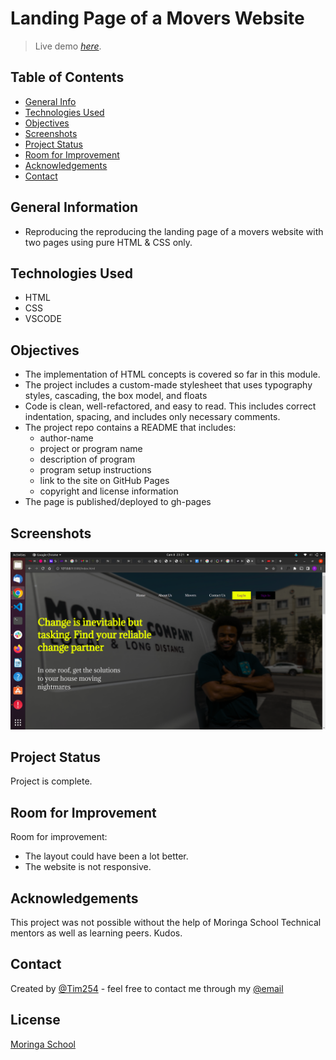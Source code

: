 # Landing Page of a Movers Website
> Live demo [_here_](https://tim254.github.io/MSIP-02/). 

## Table of Contents
* [General Info](#general-information)
* [Technologies Used](#technologies-used)
* [Objectives](#objectives)
* [Screenshots](#screenshots)
* [Project Status](#project-status)
* [Room for Improvement](#room-for-improvement)
* [Acknowledgements](#acknowledgements)
* [Contact](#contact)



## General Information
- Reproducing the reproducing the landing page of a movers website with two pages using pure HTML & CSS only.


## Technologies Used
- HTML
- CSS
- VSCODE


## Objectives

- The implementation of HTML concepts is covered so far in this module.
- The project includes a custom-made stylesheet that uses typography styles, cascading, the box model, and floats 
- Code is clean, well-refactored, and easy to read. This includes correct indentation, spacing, and includes only necessary comments.
- The project repo contains a README that includes:
    - author-name
    - project or program name
    - description of program
    - program setup instructions
    - link to the site on GitHub Pages
    - copyright and license information
- The page is published/deployed to gh-pages


## Screenshots
![Example screenshot](./assets/images/Screenshot%20from%202022-05-08%2023-21-42.png)




## Project Status
Project is complete.


## Room for Improvement

Room for improvement:
- The layout could have been a lot better.
- The website is not responsive.



## Acknowledgements
This project was not possible without the help of Moringa School Technical mentors as well as learning peers. Kudos.


## Contact
Created by [@Tim254](https://github.com/Tim254) - feel free to contact me through my [@email](tim.mailu@gmail.com)

## License
[Moringa School](https://moringaschool.com/)

